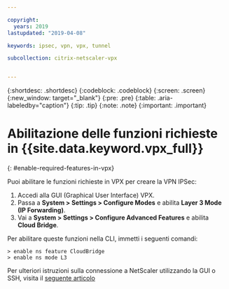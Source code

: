 ```yaml
---

copyright:
  years: 2019
lastupdated: "2019-04-08"

keywords: ipsec, vpn, vpx, tunnel

subcollection: citrix-netscaler-vpx


---
```


{:shortdesc: .shortdesc}
{:codeblock: .codeblock}
{:screen: .screen}
{:new_window: target="_blank"}
{:pre: .pre}
{:table: .aria-labeledby="caption"}
{:tip: .tip}
{:note: .note}
{:important: .important}

# Abilitazione delle funzioni richieste in {{site.data.keyword.vpx_full}}
{: #enable-required-features-in-vpx}

Puoi abilitare le funzioni richieste in VPX per creare la VPN IPSec:

1.	Accedi alla GUI (Graphical User Interface) VPX.
2.	Passa a **System > Settings > Configure Modes** e abilita **Layer 3 Mode (IP Forwarding)**.
3.	Vai a **System > Settings > Configure Advanced Features** e abilita **Cloud Bridge**.

Per abilitare queste funzioni nella CLI, immetti i seguenti comandi:

```
> enable ns feature CloudBridge
> enable ns mode L3

```

Per ulteriori istruzioni sulla connessione a NetScaler utilizzando la GUI o SSH, visita il [seguente articolo](/docs/infrastructure/citrix-netscaler-vpx?topic=citrix-netscaler-vpx-managing-your-citrix-netscaler-vpx#connecting-to-the-netscaler)
